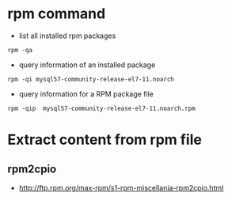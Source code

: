 # rpm command
* list all installed rpm packages
```
rpm -qa
```
* query information of an installed package
```
rpm -qi mysql57-community-release-el7-11.noarch
```
* query information for a RPM package file
```
rpm -qip  mysql57-community-release-el7-11.noarch.rpm
```

# Extract content from rpm file
## rpm2cpio
* http://ftp.rpm.org/max-rpm/s1-rpm-miscellania-rpm2cpio.html

